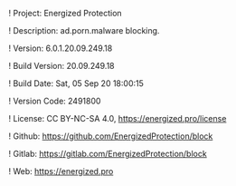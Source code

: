 ! Project: Energized Protection

! Description: ad.porn.malware blocking.

! Version: 6.0.1.20.09.249.18

! Build Version: 20.09.249.18

! Build Date: Sat, 05 Sep 20 18:00:15

! Version Code: 2491800

! License: CC BY-NC-SA 4.0, https://energized.pro/license

! Github: https://github.com/EnergizedProtection/block

! Gitlab: https://gitlab.com/EnergizedProtection/block


! Web: https://energized.pro
